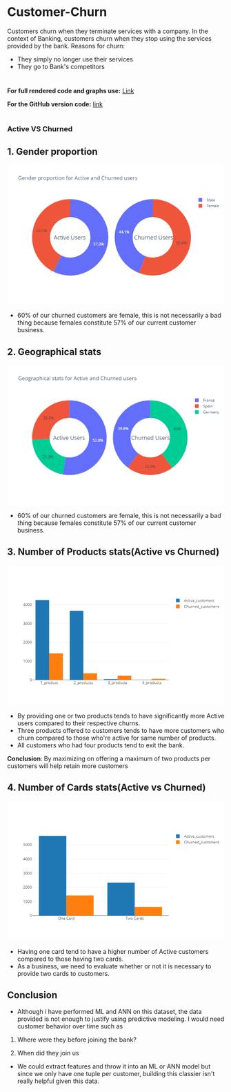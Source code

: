 # Customer-Churn
Customers churn when they terminate services with a company. In the context of Banking, customers churn when they stop using the services provided by the bank. 
Reasons for churn:
* They simply no longer use their services
* They go to Bank's competitors

#
**For full rendered code and graphs use:** [Link](https://nbviewer.jupyter.org/github/MartinMwiti/Customer-Churn/blob/master/code.ipynb)

**For the GitHub version code:** [link](https://github.com/MartinMwiti/Customer-Churn/blob/master/code.ipynb)
#
### Active VS Churned
## 1. Gender proportion
![Gender proportion](https://github.com/MartinMwiti/Customer-Churn/blob/master/Presentation/newplot%20(2).png)
* 60% of our churned customers are female, this is not
necessarily a bad thing because females constitute 57% of
our current customer business.

## 2. Geographical stats
![Geographical stats](https://github.com/MartinMwiti/Customer-Churn/blob/master/Presentation/newplot%20(1).png)
* 60% of our churned customers are female, this is not
necessarily a bad thing because females constitute 57% of
our current customer business.

## 3. Number of Products stats(Active vs Churned)
![Number of Products stats(Active vs Churned)](https://github.com/MartinMwiti/Customer-Churn/blob/master/Presentation/newplot%20(8).png)

* By providing one or two products tends to have significantly more Active users compared to their respective churns.
* Three products offered to customers tends to have more customers who churn compared to those who're active for same number of products.
* All customers who had four products tend to exit the bank.

**Conclusion**: By maximizing on offering a maximum of two products per customers will help retain more customers

## 4. Number of Cards stats(Active vs Churned)
![Number of Cards stats(Active vs Churned)](https://github.com/MartinMwiti/Customer-Churn/blob/master/Presentation/newplot%20(9).png)

* Having one card tend to have a higher number of Active customers compared to those having two cards.
* As a business, we need to evaluate whether or not it is necessary to provide two cards to customers.

## Conclusion
* Although i have performed ML and ANN on this dataset, the data
provided is not enough to justify using predictive modeling. I would
need customer behavior over time such as

1. Where were they before joining the bank?

2. When did they join us

* We could extract features and throw it into an ML or ANN model but
since we only have one tuple per customer, building this classier isn't
really helpful given this data.

